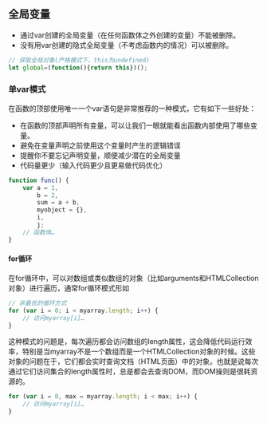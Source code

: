 ## 全局变量

+ 通过var创建的全局变量（在任何函数体之外创建的变量）不能被删除。
+ 没有用var创建的隐式全局变量（不考虑函数内的情况）可以被删除。

```ts
// 获取全局对象(严格模式下，this为undefined)
let global=(function(){return this})();
```

### 单var模式

在函数的顶部使用唯一一个var语句是非常推荐的一种模式，它有如下一些好处：

+ 在函数的顶部声明所有变量，可以让我们一眼就能看出函数内部使用了哪些变量。
+ 避免在变量声明之前使用这个变量时产生的逻辑错误
+ 提醒你不要忘记声明变量，顺便减少潜在的全局变量
+ 代码量更少（输入代码更少且更易做代码优化）
```js
function func() {
	var a = 1,
		b = 2,
		sum = a + b,
		myobject = {},
		i,
		j;
	// 函数体…
}
```
#### for循环

在for循环中，可以对数组或类似数组的对象（比如arguments和HTMLCollection对象）进行遍历，通常for循环模式形如

```js
// 非最优的循环方式
for (var i = 0; i < myarray.length; i++) {
	// 访问myarray[i]…
}
```

这种模式的问题是，每次遍历都会访问数组的length属性，这会降低代码运行效率，特别是当myarray不是一个数组而是一个HTMLCollection对象的时候。这些对象的问题在于，它们都会实时查询文档（HTML页面）中的对象。也就是说每次通过它们访问集合的length属性时，总是都会去查询DOM，而DOM操则是很耗资源的。

```js
for (var i = 0, max = myarray.length; i < max; i++) {
	// 访问myarray[i]…
}
```

